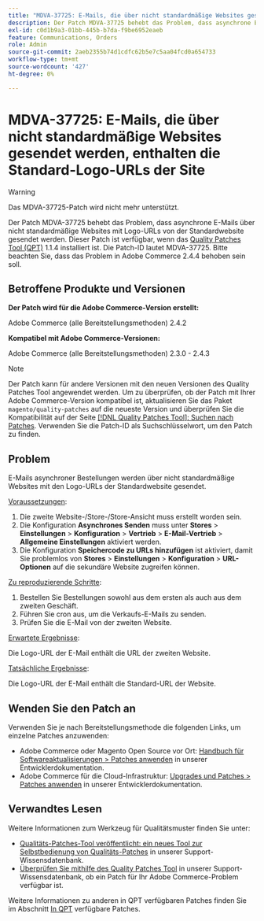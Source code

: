 ```yaml
---
title: "MDVA-37725: E-Mails, die über nicht standardmäßige Websites gesendet werden, enthalten die Standard-Logo-URLs der Site."
description: Der Patch MDVA-37725 behebt das Problem, dass asynchrone E-Mails über nicht standardmäßige Websites mit Logo-URLs von der Standardwebsite gesendet werden.
exl-id: c0d1b9a3-01bb-445b-b7da-f9be6952eaeb
feature: Communications, Orders
role: Admin
source-git-commit: 2aeb2355b74d1cdfc62b5e7c5aa04fcd0a654733
workflow-type: tm+mt
source-wordcount: '427'
ht-degree: 0%

---
```


# MDVA-37725: E-Mails, die über nicht standardmäßige Websites gesendet werden, enthalten die Standard-Logo-URLs der Site

>[!WARNING]
>
> Das MDVA-37725-Patch wird nicht mehr unterstützt.

Der Patch MDVA-37725 behebt das Problem, dass asynchrone E-Mails über nicht standardmäßige Websites mit Logo-URLs von der Standardwebsite gesendet werden. Dieser Patch ist verfügbar, wenn das [Quality Patches Tool (QPT)](https://experienceleague.adobe.com/en/docs/commerce-operations/upgrade-guide/patches/overview) 1.1.4 installiert ist. Die Patch-ID lautet MDVA-37725. Bitte beachten Sie, dass das Problem in Adobe Commerce 2.4.4 behoben sein soll.

## Betroffene Produkte und Versionen

**Der Patch wird für die Adobe Commerce-Version erstellt:**

Adobe Commerce (alle Bereitstellungsmethoden) 2.4.2

**Kompatibel mit Adobe Commerce-Versionen:**

Adobe Commerce (alle Bereitstellungsmethoden) 2.3.0 - 2.4.3

>[!NOTE]
>
>Der Patch kann für andere Versionen mit den neuen Versionen des Quality Patches Tool angewendet werden. Um zu überprüfen, ob der Patch mit Ihrer Adobe Commerce-Version kompatibel ist, aktualisieren Sie das Paket `magento/quality-patches` auf die neueste Version und überprüfen Sie die Kompatibilität auf der Seite [[!DNL Quality Patches Tool]: Suchen nach Patches](https://experienceleague.adobe.com/tools/commerce-quality-patches/index.html). Verwenden Sie die Patch-ID als Suchschlüsselwort, um den Patch zu finden.

## Problem

E-Mails asynchroner Bestellungen werden über nicht standardmäßige Websites mit den Logo-URLs der Standardwebsite gesendet.

<u>Voraussetzungen</u>:

1. Die zweite Website-/Store-/Store-Ansicht muss erstellt worden sein.
1. Die Konfiguration **Asynchrones Senden** muss unter **Stores** > **Einstellungen** > **Konfiguration** > **Vertrieb** > **E-Mail-Vertrieb** > **Allgemeine Einstellungen** aktiviert werden.
1. Die Konfiguration **Speichercode zu URLs hinzufügen** ist aktiviert, damit Sie problemlos von **Stores** > **Einstellungen** > **Konfiguration** > **URL-Optionen** auf die sekundäre Website zugreifen können.

<u>Zu reproduzierende Schritte</u>:

1. Bestellen Sie Bestellungen sowohl aus dem ersten als auch aus dem zweiten Geschäft.
1. Führen Sie cron aus, um die Verkaufs-E-Mails zu senden.
1. Prüfen Sie die E-Mail von der zweiten Website.

<u>Erwartete Ergebnisse</u>:

Die Logo-URL der E-Mail enthält die URL der zweiten Website.

<u>Tatsächliche Ergebnisse</u>:

Die Logo-URL der E-Mail enthält die Standard-URL der Website.

## Wenden Sie den Patch an

Verwenden Sie je nach Bereitstellungsmethode die folgenden Links, um einzelne Patches anzuwenden:

* Adobe Commerce oder Magento Open Source vor Ort: [Handbuch für Softwareaktualisierungen > Patches anwenden](https://experienceleague.adobe.com/en/docs/commerce-operations/tools/quality-patches-tool/usage) in unserer Entwicklerdokumentation.
* Adobe Commerce für die Cloud-Infrastruktur: [Upgrades und Patches > Patches anwenden](https://experienceleague.adobe.com/en/docs/commerce-cloud-service/user-guide/develop/upgrade/apply-patches) in unserer Entwicklerdokumentation.

## Verwandtes Lesen

Weitere Informationen zum Werkzeug für Qualitätsmuster finden Sie unter:

* [Qualitäts-Patches-Tool veröffentlicht: ein neues Tool zur Selbstbedienung von Qualitäts-Patches](/help/announcements/adobe-commerce-announcements/magento-quality-patches-released-new-tool-to-self-serve-quality-patches.md) in unserer Support-Wissensdatenbank.
* [Überprüfen Sie mithilfe des Quality Patches Tool](/help/support-tools/patches-available-in-qpt-tool/check-patch-for-magento-issue-with-magento-quality-patches.md) in unserer Support-Wissensdatenbank, ob ein Patch für Ihr Adobe Commerce-Problem verfügbar ist.

Weitere Informationen zu anderen in QPT verfügbaren Patches finden Sie im Abschnitt [In QPT](https://support.magento.com/hc/en-us/sections/360010506631-Patches-available-in-QPT-tool-) verfügbare Patches.
